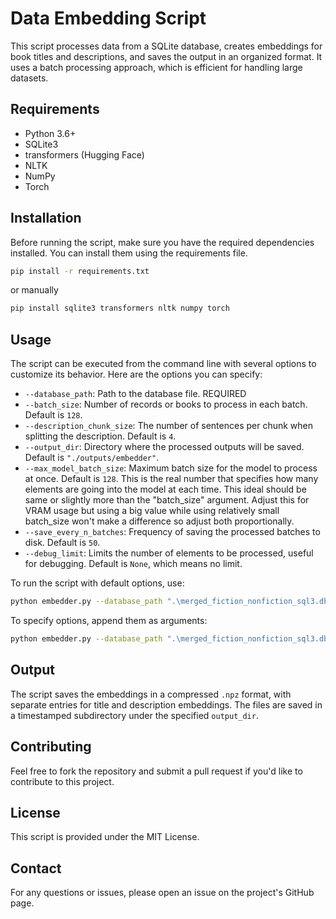 
# Data Embedding Script

This script processes data from a SQLite database, creates embeddings for book titles and descriptions, and saves the output in an organized format. It uses a batch processing approach, which is efficient for handling large datasets.

## Requirements

- Python 3.6+
- SQLite3
- transformers (Hugging Face)
- NLTK
- NumPy
- Torch

## Installation

Before running the script, make sure you have the required dependencies installed. You can install them using the requirements file.

```bash
pip install -r requirements.txt
```
or manually

```bash
pip install sqlite3 transformers nltk numpy torch
```

## Usage

The script can be executed from the command line with several options to customize its behavior. Here are the options you can specify:

- `--database_path`: Path to the database file. REQUIRED
- `--batch_size`: Number of records or books to process in each batch. Default is `128`.
- `--description_chunk_size`: The number of sentences per chunk when splitting the description. Default is `4`.
- `--output_dir`: Directory where the processed outputs will be saved. Default is `"./outputs/embedder"`.
- `--max_model_batch_size`: Maximum batch size for the model to process at once. Default is `128`. This is the real number that specifies how many elements are going into the model at each time. This ideal should be same or slightly more than the "batch_size" argument. Adjust this for VRAM usage but using a big value while using relatively small batch_size won't make a difference so adjust both proportionally.
- `--save_every_n_batches`: Frequency of saving the processed batches to disk. Default is `50`.
- `--debug_limit`: Limits the number of elements to be processed, useful for debugging. Default is `None`, which means no limit.

To run the script with default options, use:

```bash
python embedder.py --database_path ".\merged_fiction_nonfiction_sql3.db"
```

To specify options, append them as arguments:

```bash
python embedder.py --database_path ".\merged_fiction_nonfiction_sql3.db" --batch_size 128 --description_chunk_size 4 --output_dir "./outputs/embedder" --max_model_batch_size 128 --save_every_n_batches 50
```

## Output

The script saves the embeddings in a compressed `.npz` format, with separate entries for title and description embeddings. The files are saved in a timestamped subdirectory under the specified `output_dir`.

## Contributing

Feel free to fork the repository and submit a pull request if you'd like to contribute to this project.

## License

This script is provided under the MIT License.

## Contact

For any questions or issues, please open an issue on the project's GitHub page.
